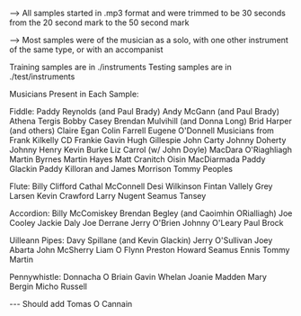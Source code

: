 --> All samples started in .mp3 format and were trimmed to be 30 seconds from the 20 second mark to the 50 second mark

--> Most samples were of the musician as a solo, with one other instrument of the same type, or with an accompanist

Training samples are in ./instruments
Testing samples are in ./test/instruments


Musicians Present in Each Sample:

Fiddle:
Paddy Reynolds (and Paul Brady)
Andy McGann (and Paul Brady)
Athena Tergis
Bobby Casey
Brendan Mulvihill (and Donna Long)
Brid Harper (and others)
Claire Egan
Colin Farrell
Eugene O'Donnell
Musicians from Frank Kilkelly CD
Frankie Gavin
Hugh Gillespie
John Carty
Johnny Doherty
Johnny Henry
Kevin Burke
Liz Carrol (w/ John Doyle)
MacDara O'Riaghliagh
Martin Byrnes
Martin Hayes
Matt Cranitch
Oisin MacDiarmada
Paddy Glackin
Paddy Killoran and James Morrison
Tommy Peoples


Flute:
Billy Clifford
Cathal McConnell
Desi Wilkinson
Fintan Vallely
Grey Larsen
Kevin Crawford
Larry Nugent
Seamus Tansey


Accordion:
Billy McComiskey
Brendan Begley (and Caoimhin ORialliagh)
Joe Cooley
Jackie Daly
Joe Derrane
Jerry O'Brien
Johnny O'Leary
Paul Brock


Uilleann Pipes:
Davy Spillane (and Kevin Glackin)
Jerry O'Sullivan
Joey Abarta
John McSherry
Liam O Flynn
Preston Howard
Seamus Ennis
Tommy Martin


Pennywhistle:
Donnacha O Briain
Gavin Whelan
Joanie Madden
Mary Bergin
Micho Russell


--- Should add Tomas O Cannain
